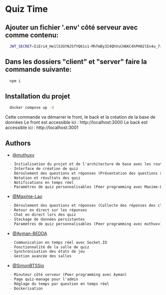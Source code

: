 
# Quiz Time

## Ajouter un fichier '.env' côté serveur avec comme contenu:
```bash
  JWT_SECRET=IiEri4_He1lS3GYNJSfYQ61s1-MhfmBy3I4QhVsCH6KC4hPH02lEn4u_7iY3ODEY
```

## Dans les dossiers "client" et "server" faire la commande suivante:
```bash
  npm i
```

## Installation du projet
```bash
  docker compose up -d
```
Cette commande va démarrer le front, le back et la création de la base de données
Le front est accessible ici : http://localhost:3000
Le back est accessible ici : http://localhost:3001
    
## Authors

- [@muthuxv](https://github.com/muthuxv)

```markdown
  - Initialisation du projet et de l'architecture de base avec les routes, les modèles et les contrôleurs du back et du front
  - Interface de création de quiz
  - Déroulement des questions et réponses (Présentation des questions à tous les clients dans une salle lorsque le quiz commence)
  - Notation et résultats des quiz
  - Notifications en temps réel
  - Paramètres de quiz personnalisables (Peer programming avec Maxime-Lao)
```

- [@Maxime-Lao](https://github.com/Maxime-Lao)

```markdown
  - Déroulement des questions et réponses (Collecte des réponses des clients et verrouillage des réponses à la fin du temps imparti)
  - Retour en direct sur les réponses
  - Chat en direct lors des quiz
  - Stockage de données persistantes
  - Paramètres de quiz personnalisables (Peer programming avec muthuxv)
```

- [@Ayman-BEDDA](https://github.com/Ayman-BEDDA)

```markdown
  - Communication en temps réel avec Socket.IO
  - Fonctionnalité de la salle de quiz
  - Synchronisation des états de jeu
  - Gestion avancée des salles
```

- [@SimonBTSSio](https://github.com/SimonBTSSio)

```markdown
  - Minuteur côté serveur (Peer programming avec Ayman)
  - Page quiz-manage pour l'admin
  - Réglage du temps par question en temps réel
  - Dockerisation
```
